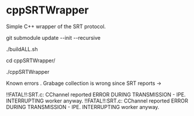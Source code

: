 # cppSRTWrapper

Simple C++ wrapper of the SRT protocol. 


git submodule update --init --recursive

./buildALL.sh

cd cppSRTWrapper/

./cppSRTWrapper



Known errors . Grabage collection is wrong since SRT reports ->

!!FATAL!!:SRT.c: CChannel reported ERROR DURING TRANSMISSION - IPE. INTERRUPTING worker anyway.
!!FATAL!!:SRT.c: CChannel reported ERROR DURING TRANSMISSION - IPE. INTERRUPTING worker anyway.
